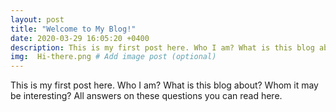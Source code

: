 ```yaml
---
layout: post
title: "Welcome to My Blog!"
date: 2020-03-29 16:05:20 +0400
description: This is my first post here. Who I am? What is this blog about? Whom it may be interesting? All answers on these questions you can read here # Add post description (optional)
img:  Hi-there.png # Add image post (optional)
---
```

This is my first post here. Who I am? What is this blog about? Whom it may be interesting? All answers on these questions you can read here.



